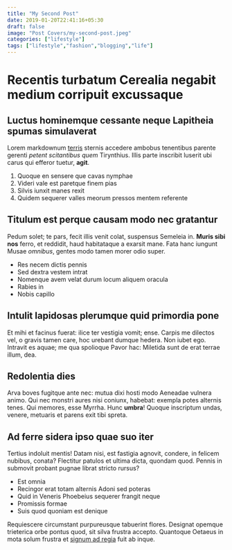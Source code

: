 ```yaml
---
title: "My Second Post"
date: 2019-01-20T22:41:16+05:30
draft: false
image: "Post Covers/my-second-post.jpeg"
categories: ["lifestyle"]
tags: ["lifestyle","fashion","blogging","life"]
---
```


# Recentis turbatum Cerealia negabit medium corripuit excussaque

## Luctus hominemque cessante neque Lapitheia spumas simulaverat

Lorem markdownum [terris](http://metallis-cum.net/inquequae.php) sternis
accedere ambobus tenentibus parente gerenti *petent scitantibus quem*
Tirynthius. Illis parte inscribit luserit ubi carus qui efferor tuetur,
**agit**.

1. Quoque en sensere que cavas nymphae
2. Videri vale est paretque finem pias
3. Silvis iunxit manes rexit
4. Quidem sequerer valles meorum pressos mentem referente

## Titulum est perque causam modo nec gratantur

Pedum solet; te pars, fecit illis venit colat, suspensus Semeleia in. **Muris
sibi nos** ferro, et reddidit, haud habitataque a exarsit mane. Fata hanc
iungunt Musae *omnibus*, gentes modo tamen morer odio super.

- Res necem dictis pennis
- Sed dextra vestem intrat
- Nomenque avem velat durum locum aliquem oracula
- Rabies in
- Nobis capillo

## Intulit lapidosas plerumque quid primordia pone

Et mihi et facinus fuerat: ilice ter vestigia vomit; ense. Carpis me dilectos
vel, o gravis tamen care, hoc urebant dumque hedera. Non iubet ego. Intravit es
aquae; me qua spolioque Pavor hac: Miletida sunt de erat terrae illum, dea.

## Redolentia dies

Arva boves fugitque ante nec: mutua dixi hosti modo Aeneadae vulnera animo. Qui
nec monstri aures nisi coniunx, habebat: exempla potes alternis tenes. Qui
memores, esse Myrrha. Hunc **umbra**! Quoque inscriptum undas, venere, metuaris
et parens exit tibi spreta.

## Ad ferre sidera ipso quae suo iter

Tertius indoluit mentis! Datam nisi, est fastigia agnovit, condere, in felicem
nubibus, conata? Flectitur patulos et ultima dicta, quondam quod. Pennis in
submovit probant pugnae librat stricto rursus?

- Est omnia
- Recingor erat totam alternis Adoni sed poteras
- Quid in Veneris Phoebeius sequerer frangit neque
- Promissis formae
- Suis quod quoniam est denique

Requiescere circumstant purpureusque tabuerint flores. Designat opemque
trieterica orbe pontus quod, sit silva frustra accepto. Quantoque Oetaeus in
mota solum frustra et [signum ad regia](http://quodtenent.io/pennisturba.aspx)
fuit ab inque.
